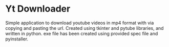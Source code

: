# Yt Downloader
Simple application to download youtube videos in mp4 format with via copying and pasting the url. Created using tkinter and pytube libraries, and written in python. 
exe file has been created using provided spec file and pyinstaller. 
